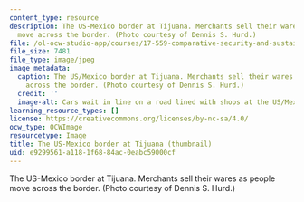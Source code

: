 ```yaml
---
content_type: resource
description: The US-Mexico border at Tijuana. Merchants sell their wares as people
  move across the border. (Photo courtesy of Dennis S. Hurd.)
file: /ol-ocw-studio-app/courses/17-559-comparative-security-and-sustainability-fall-2004/e9299561a1181f6884ac0eabc59000cf_17-559f04-th.jpg
file_size: 7481
file_type: image/jpeg
image_metadata:
  caption: The US/Mexico border at Tijuana. Merchants sell their wares as people move
    across the border. (Photo courtesy of Dennis S. Hurd.)
  credit: ''
  image-alt: Cars wait in line on a road lined with shops at the US/Mexican border.
learning_resource_types: []
license: https://creativecommons.org/licenses/by-nc-sa/4.0/
ocw_type: OCWImage
resourcetype: Image
title: The US-Mexico border at Tijuana (thumbnail)
uid: e9299561-a118-1f68-84ac-0eabc59000cf
---
```

The US-Mexico border at Tijuana. Merchants sell their wares as people move across the border. (Photo courtesy of Dennis S. Hurd.)